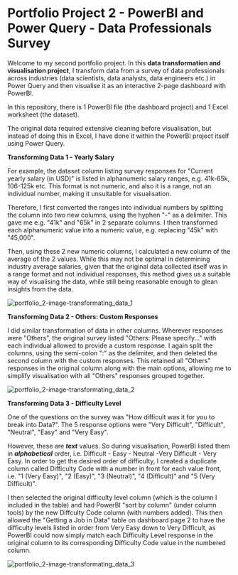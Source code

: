 # Portfolio Project 2 - PowerBI and Power Query - Data Professionals Survey

Welcome to my second portfolio project. In this **data transformation and visualisation project**, I transform data from a survey of data professionals across industries (data scientists, data analysts, data engineers etc.) in Power Query and then visualise it as an interactive 2-page dashboard with PowerBI.

In this repository, there is 1 PowerBI file (the dashboard project) and 1 Excel worksheet (the dataset).

The original data required extensive cleaning before visualisation, but instead of doing this in Excel, I have done it within the PowerBI project itself using Power Query.


**Transforming Data 1 - Yearly Salary**

For example, the dataset column listing survey responses for "Current yearly salary (in USD)" is listed in alphanumeric salary ranges, e.g. 41k-65k, 106-125k etc. This format is not numeric, and also it is a range, not an individual number, making it unsuitable for visualisation.

Therefore, I first converted the ranges into individual numbers by splitting the column into two new columns, using the hyphen "-" as a delimiter. This gave me e.g. "41k" and "65k" in 2 separate columns. I then transformed each alphanumeric value into a numeric value, e.g. replacing "45k" with "45,000".

Then, using these 2 new numeric columns, I calculated a new column of the average of the 2 values. While this may not be optimal in determining industry average salaries, given that the original data collected itself was in a range format and not individual responses, this method gives us a suitable way of visualising the data, while still being reasonable enough to glean insights from the data.

![portfolio_2-image-transformating_data_1](https://user-images.githubusercontent.com/122973220/213428543-0ea1cd43-a23e-47a4-b408-9f9cab894b56.jpg)

**Transforming Data 2 - Others: Custom Responses**

I did similar transformation of data in other columns. Wherever responses were "Others", the original survey listed "Others: Please specify..." with each individual allowed to provide a custom response. I again split the columns, using the semi-colon ":" as the delimiter, and then deleted the second column with the custom responses. This retained all "Others" responses in the original column along with the main options, allowing me to simplify visualisation with all "Others" responses grouped together.

![portfolio_2-image-transformating_data_2](https://user-images.githubusercontent.com/122973220/213428528-ee97c2c3-ed15-4b35-92a2-2522853b7d15.jpg)

**Transforming Data 3 - Difficulty Level**

One of the questions on the survey was "How difficult was it for you to break into Data?". The 5 response options were "Very Difficult", "Difficult", "Neutral", "Easy" and "Very Easy".

However, these are **_text_** values. So during visualisation, PowerBI listed them in **_alphabetical_** order, i.e. Difficult - Easy - Neutral -Very Difficult - Very Easy. In order to get the desired order of difficulty, I created a duplicate column called Difficulty Code with a number in front for each value front, i.e. "1 (Very Easy)", "2 (Easy)", "3 (Neutral)", "4 (Difficult)" and "5 (Very Difficult)".

I then selected the original difficulty level column (which is the column I included in the table) and had PowerBI "sort by column" (under column tools) by the new Diffculty Code column (with numbers added). This then allowed the "Getting a Job in Data" table on dashboard page 2 to have the difficulty levels listed in order from Very Easy down to Very Difficult, as PowerBI could now simply match each Difficulty Level response in the original column to its corresponding Difficulty Code value in the numbered column.

![portfolio_2-image-transformating_data_3](https://user-images.githubusercontent.com/122973220/213427728-b7315e85-b628-44ac-b980-7eb19a75beb7.jpg)

